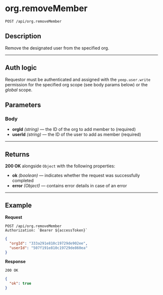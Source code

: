 # org.removeMember

`POST /api/org.removeMember`

## Description

Remove the designated user from the specified org.

---

## Auth logic

Requestor must be authenticated and assigned with the `yeep.user.write` permission for the specified org scope (see body params below) or the _global_ scope.

## Parameters

### Body

- **orgId** _(string)_ — the ID of the org to add member to (required)
- **userId** _(string)_ — the ID of the user to add as member (required)

---

## Returns

**200 OK** alongside `Object` with the following properties:

- **ok** _(boolean)_ — indicates whether the request was successfully completed
- **error** _(Object)_ — contains error details in case of an error

---

## Example

**Request**

```
POST /api/org.removeMember
Authorization: `Bearer ${accessToken}`
```

```json
{
  "orgId": "333a291e810c19729de902ee",
  "userId": "507f191e810c19729de860ea"
}
```

**Response**

`200 OK`

```json
{
  "ok": true
}
```

